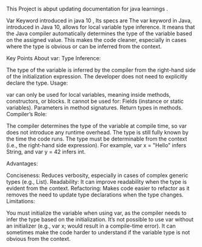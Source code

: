 This Project is abput updating documentation for java learnings . 

Var Keyword introduced in java 10 , Its specs are
The var keyword in Java, introduced in Java 10, allows for local variable type inference. It means that the Java compiler automatically determines the type of the variable based on the assigned value. This makes the code cleaner, especially in cases where the type is obvious or can be inferred from the context.

Key Points About var:
Type Inference:

The type of the variable is inferred by the compiler from the right-hand side of the initialization expression.
The developer does not need to explicitly declare the type.
Usage:

var can only be used for local variables, meaning inside methods, constructors, or blocks.
It cannot be used for:
Fields (instance or static variables).
Parameters in method signatures.
Return types in methods.
Compiler’s Role:

The compiler determines the type of the variable at compile time, so var does not introduce any runtime overhead. The type is still fully known by the time the code runs.
The type must be determinable from the context (i.e., the right-hand side expression). For example, var x = "Hello" infers String, and var y = 42 infers int.

Advantages:

Conciseness: Reduces verbosity, especially in cases of complex generic types (e.g., List<String>).
Readability: It can improve readability when the type is evident from the context.
Refactoring: Makes code easier to refactor as it removes the need to update type declarations when the type changes.
Limitations:

You must initialize the variable when using var, as the compiler needs to infer the type based on the initialization.
It’s not possible to use var without an initializer (e.g., var x; would result in a compile-time error).
It can sometimes make the code harder to understand if the variable type is not obvious from the context.
